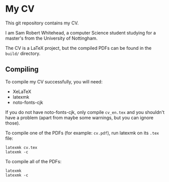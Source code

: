 # My CV

This git repository contains my CV.

I am Sam Robert Whitehead, a computer Science student studying for a master's
from the University of Nottingham.

The CV is a LaTeX project, but the compiled PDFs can be found in the `build/`
directory.

## Compiling

To compile my CV successfully, you will need:

- XeLaTeX
- latexmk
- noto-fonts-cjk


If you do not have noto-fonts-cjk, only compile `cv_en.tex` and you shouldn't
have a problem (apart from maybe some warnings, but you can ignore those).

To compile one of the PDFs (for example: `cv.pdf`), run latexmk on its `.tex`
file:

```shell
latexmk cv.tex
latexmk -c
```

To compile all of the PDFs:

```shell
latexmk
latexmk -c
```
